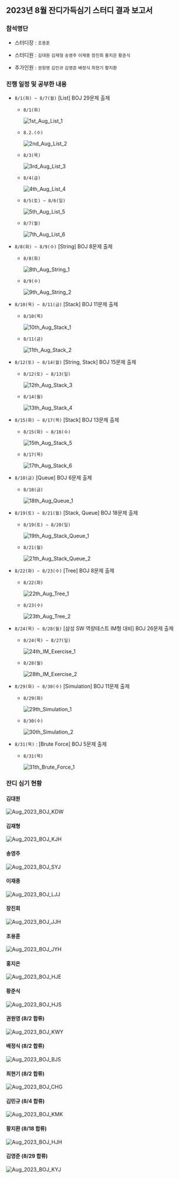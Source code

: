 ## 2023년 8월 잔디가득심기 스터디 결과 보고서

### 참석명단

- 스터디장 : `조용훈`

- 스터디원 : `김대원` `김재형` `송영주` `이재종` `장진희` `홍지은` `황준식`
- 추가인원 : `권원영` `김민규` `김영준` `배정식` `최현기` `황지환`

### 진행 일정 및 공부한 내용

- `8/1(화) ~ 8/7(월)` [List] BOJ 29문제 출제 

  - `8/1(화)`

    ![1st_Aug_List_1](images/1st_Aug_List_1.png)

  * `8.2.(수)`

    ![2nd_Aug_List_2](images/2nd_Aug_List_2.png)

  * `8/3(목)`

    ![3rd_Aug_List_3](images/3rd_Aug_List_3.png)

  * `8/4(금)`

    ![4th_Aug_List_4](images/4th_Aug_List_4.png)

  * `8/5(토) ~ 8/6(일)`

    ![5th_Aug_List_5](images/5th_Aug_List_5.png)

  * `8/7(월)`

    ![7th_Aug_List_6](images/7th_Aug_List_6.png)

    

- `8/8(화) ~ 8/9(수)` [String] BOJ 8문제 출제

  - `8/8(화)`

    ![8th_Aug_String_1](images/8th_Aug_String_1.png)

  - `8/9(수)`

    ![9th_Aug_String_2](images/9th_Aug_String_2.png)

    

- `8/10(목) ~ 8/11(금)` [Stack] BOJ 11문제 출제

  - `8/10(목)`

    ![10th_Aug_Stack_1](images/10th_Aug_Stack_1.png)

  - `8/11(금)`

    ![11th_Aug_Stack_2](images/11th_Aug_Stack_2.png)

    

- `8/12(토) ~ 8/14(월)` [String, Stack] BOJ 15문제 출제

  - `8/12(토) ~ 8/13(일)`

    ![12th_Aug_Stack_3](images/12th_Aug_Stack_3.png)

  - `8/14(월)`

    ![13th_Aug_Stack_4](images/13th_Aug_Stack_4.png)

    

- `8/15(화) ~ 8/17(목)` [Stack] BOJ 13문제 출제

  - `8/15(화) ~ 8/16(수)`

    ![15th_Aug_Stack_5](images/15th_Aug_Stack_5.png)

  - `8/17(목)`

    ![17th_Aug_Stack_6](images/17th_Aug_Stack_6.png)

    

- `8/18(금)` [Queue] BOJ 6문제 출제

  - `8/18(금)`

    ![18th_Aug_Queue_1](images/18th_Aug_Queue_1.png)

    

- `8/19(토) ~ 8/21(월)` [Stack, Queue] BOJ 18문제 출제

  - `8/19(토) ~ 8/20(일)`

    ![19th_Aug_Stack_Queue_1](images/19th_Aug_Stack_Queue_1.png)

  - `8/21(월)`

    ![21th_Aug_Stack_Queue_2](images/21th_Aug_Stack_Queue_2.png)

    

- `8/22(화) ~ 8/23(수)` [Tree] BOJ 8문제 출제

  - `8/22(화)`

    ![22th_Aug_Tree_1](images/22th_Aug_Tree_1.png)

  - `8/23(수)`

    ![23th_Aug_Tree_2](images/23th_Aug_Tree_2.png)

    

- `8/24(목) ~ 8/28(월)` [삼성 SW 역량테스트 IM형 대비] BOJ 26문제 출제

  - `8/24(목) ~ 8/27(일)`

    ![24th_IM_Exercise_1](images/24th_IM_Exercise_1.png)

  - `8/28(월)`

    ![28th_IM_Exercise_2](images/28th_IM_Exercise_2.png)

    

- `8/29(화) ~ 8/30(수)` [Simulation] BOJ 11문제 출제

  - `8/29(화)`

    ![29th_Simulation_1](images/29th_Simulation_1.png)

  - `8/30(수)`

    ![30th_Simulation_2](images/30th_Simulation_2.png)

    

- `8/31(목)` : [Brute Force] BOJ 5문제 출제

  - `8/31(목)`

    ![31th_Brute_Force_1](images/31th_Brute_Force_1.png)



### 잔디 심기 현황

#### 김대원

![Aug_2023_BOJ_KDW](images/Aug_2023_BOJ_KDW.png)

#### 김재형

![Aug_2023_BOJ_KJH](images/Aug_2023_BOJ_KJH.png)

#### 송영주

![Aug_2023_BOJ_SYJ](images/Aug_2023_BOJ_SYJ.png)

#### 이재종

![Aug_2023_BOJ_LJJ](images/Aug_2023_BOJ_LJJ.png)

#### 장진희

![Aug_2023_BOJ_JJH](images/Aug_2023_BOJ_JJH.png)

#### 조용훈

![Aug_2023_BOJ_JYH](images/Aug_2023_BOJ_JYH.png)

#### 홍지은

![Aug_2023_BOJ_HJE](images/Aug_2023_BOJ_HJE.png)

#### 황준식

![Aug_2023_BOJ_HJS](images/Aug_2023_BOJ_HJS.png)

#### 권원영 (8/2 합류)

![Aug_2023_BOJ_KWY](images/Aug_2023_BOJ_KWY.png)

#### 배정식 (8/2 합류)

![Aug_2023_BOJ_BJS](images/Aug_2023_BOJ_BJS.png)

#### 최현기 (8/2 합류)

![Aug_2023_BOJ_CHG](images/Aug_2023_BOJ_CHG.png)

#### 김민규 (8/4 합류)

![Aug_2023_BOJ_KMK](images/Aug_2023_BOJ_KMK.png)

#### 황지환 (8/18 합류)

![Aug_2023_BOJ_HJH](images/Aug_2023_BOJ_HJH.png)

#### 김영준 (8/29 합류)

![Aug_2023_BOJ_KYJ](images/Aug_2023_BOJ_KYJ.png)